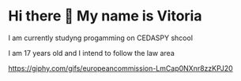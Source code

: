 # Hi there 👋 My name is Vitoria

I am currently studyng progamming on CEDASPY shcool

I am 17 years old and I intend to follow the law area

https://giphy.com/gifs/europeancommission-LmCap0NXnr8zzKPJ20
